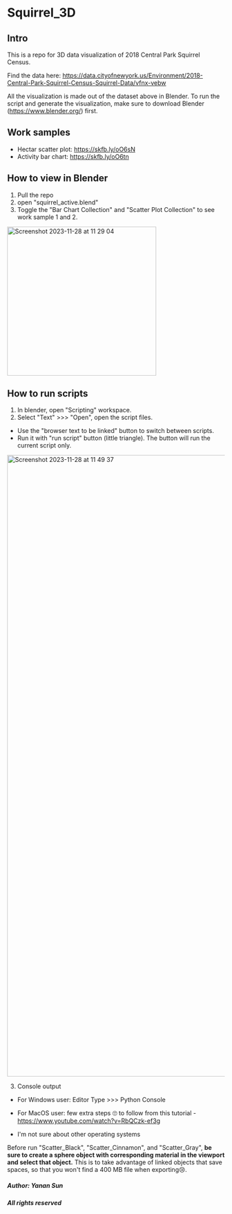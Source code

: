 # Squirrel_3D

## Intro
This is a repo for 3D data visualization of 2018 Central Park Squirrel Census. 

Find the data here: https://data.cityofnewyork.us/Environment/2018-Central-Park-Squirrel-Census-Squirrel-Data/vfnx-vebw

All the visualization is made out of the dataset above in Blender. To run the script and generate the visualization, make sure to download Blender (https://www.blender.org/) first.

## Work samples
- Hectar scatter plot: https://skfb.ly/oO6sN
- Activity bar chart: https://skfb.ly/oO6tn

## How to view in Blender
1. Pull the repo
2. open "squirrel_active.blend"
3. Toggle the "Bar Chart Collection" and "Scatter Plot Collection" to see work sample 1 and 2.

<img width="345" alt="Screenshot 2023-11-28 at 11 29 04" src="https://github.com/yanansun0074/squirrel_3D/assets/116763187/2fadb118-a14a-4478-a79d-623b7e7fdbf7">

## How to run scripts
1. In blender, open "Scripting" workspace.
2. Select "Text" >>> "Open", open the script files.
- Use the "browser text to be linked" button to switch between scripts.
- Run it with "run script" button (little triangle). The button will run the current script only.
<img width="1440" alt="Screenshot 2023-11-28 at 11 49 37" src="https://github.com/yanansun0074/squirrel_3D/assets/116763187/7cb40608-2413-488b-bf43-58afa8c29ffd">

3. Console output

- For Windows user: Editor Type >>> Python Console

- For MacOS user: few extra steps 🙄 to follow from this tutorial - https://www.youtube.com/watch?v=RbQCzk-ef3g

- I'm not sure about other operating systems

Before run "Scatter_Black", "Scatter_Cinnamon", and "Scatter_Gray", **be sure to create a sphere object with corresponding material in the viewport and select that object.** This is to take advantage of linked objects that save spaces, so that you won't find a 400 MB file when exporting😢. 












##### Author: Yanan Sun
##### All rights reserved
